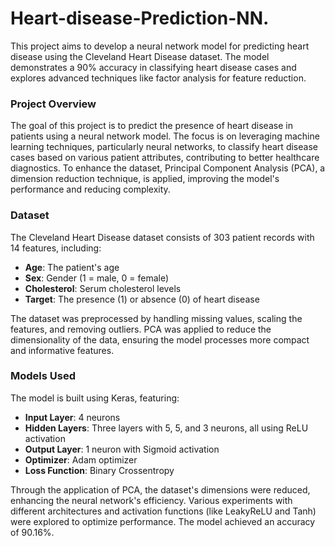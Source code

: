 # Heart-disease-Prediction-NN.
This project aims to develop a neural network model for predicting heart disease using the Cleveland Heart Disease dataset. The model demonstrates a 90% accuracy in classifying heart disease cases and explores advanced techniques like factor analysis for feature reduction.

### Project Overview
The goal of this project is to predict the presence of heart disease in patients using a neural network model. The focus is on leveraging machine learning techniques, particularly neural networks, to classify heart disease cases based on various patient attributes, contributing to better healthcare diagnostics. To enhance the dataset, Principal Component Analysis (PCA), a dimension reduction technique, is applied, improving the model's performance and reducing complexity.

### Dataset
The Cleveland Heart Disease dataset consists of 303 patient records with 14 features, including:
- **Age**: The patient's age
- **Sex**: Gender (1 = male, 0 = female)
- **Cholesterol**: Serum cholesterol levels
- **Target**: The presence (1) or absence (0) of heart disease

The dataset was preprocessed by handling missing values, scaling the features, and removing outliers. PCA was applied to reduce the dimensionality of the data, ensuring the model processes more compact and informative features.

### Models Used
The model is built using Keras, featuring:
- **Input Layer**: 4 neurons
- **Hidden Layers**: Three layers with 5, 5, and 3 neurons, all using ReLU activation
- **Output Layer**: 1 neuron with Sigmoid activation
- **Optimizer**: Adam optimizer
- **Loss Function**: Binary Crossentropy

Through the application of PCA, the dataset's dimensions were reduced, enhancing the neural network's efficiency. Various experiments with different architectures and activation functions (like LeakyReLU and Tanh) were explored to optimize performance. The model achieved an accuracy of 90.16%.
